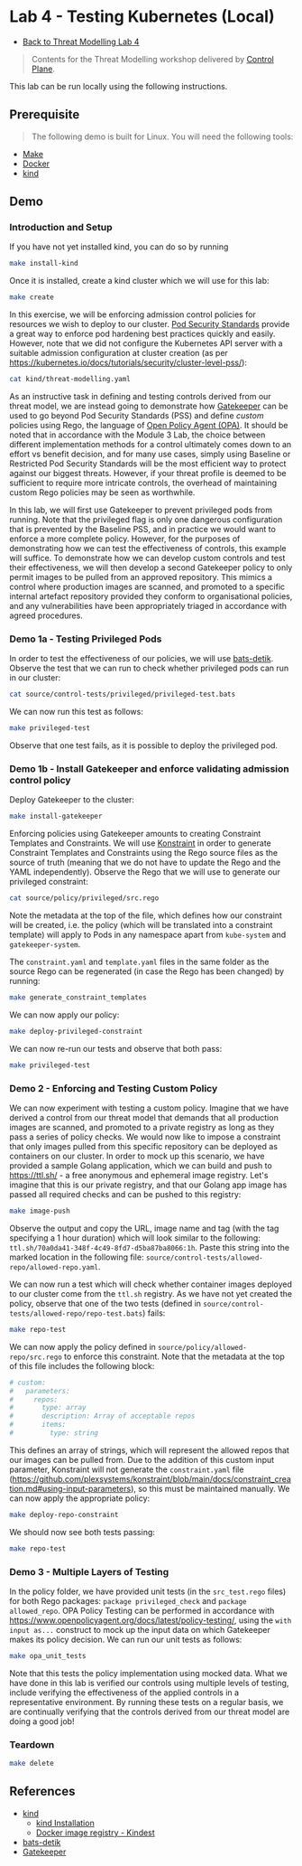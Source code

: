 # Lab 4 - Testing Kubernetes (Local)

- [Back to Threat Modelling Lab 4](/lab4/README.md)

> Contents for the Threat Modelling workshop delivered by [Control Plane](https://control-plane.io).

This lab can be run locally using the following instructions. 

## Prerequisite

> The following demo is built for Linux. You will need the following tools:

- [Make](https://www.gnu.org/software/make/manual/make.html)
- [Docker](https://www.docker.com)
- [kind](https://kind.sigs.k8s.io/docs/user/quick-start/)

## Demo

### Introduction and Setup

If you have not yet installed kind, you can do so by running

```bash
make install-kind
```

Once it is installed, create a kind cluster which we will use for this lab:  

```bash
make create
```

In this exercise, we will be enforcing admission control policies for resources we wish to deploy to our cluster. [Pod Security Standards](https://kubernetes.io/docs/concepts/security/pod-security-standards/) provide a great way to enforce pod hardening best practices quickly and easily. However, note that we did not configure the Kubernetes API server with a suitable admission configuration at cluster creation (as per https://kubernetes.io/docs/tutorials/security/cluster-level-pss/):

```bash
cat kind/threat-modelling.yaml
```
As an instructive task in defining and testing controls derived from our threat model, we are instead going to demonstrate how [Gatekeeper](https://github.com/open-policy-agent/gatekeeper) can be used to go beyond Pod Security Standards (PSS) and define *custom* policies using Rego, the language of [Open Policy Agent (OPA)](https://github.com/open-policy-agent/opa). It should be noted that in accordance with the Module 3 Lab, the choice between different implementation methods for a control ultimately comes down to an effort vs benefit decision, and for many use cases, simply using Baseline or Restricted Pod Security Standards will be the most efficient way to protect against our biggest threats. However, if your threat profile is deemed to be sufficient to require more intricate controls, the overhead of maintaining custom Rego policies may be seen as worthwhile.  

In this lab, we will first use Gatekeeper to prevent privileged pods from running. Note that the privileged flag is only one dangerous configuration that is prevented by the Baseline PSS, and in practice we would want to enforce a more complete policy. However, for the purposes of demonstrating how we can test the effectiveness of controls, this example will suffice. To demonstrate how we can develop custom controls and test their effectiveness, we will then develop a second Gatekeeper policy to only permit images to be pulled from an approved repository. This mimics a control where production images are scanned, and promoted to a specific internal artefact repository provided they conform to organisational policies, and any vulnerabilities have been appropriately triaged in accordance with agreed procedures. 

### Demo 1a - Testing Privileged Pods

In order to test the effectiveness of our policies, we will use [bats-detik](https://github.com/bats-core/bats-detik). Observe the test that we can run to check whether privileged pods can run in our cluster:

```bash
cat source/control-tests/privileged/privileged-test.bats
```
We can now run this test as follows:
```bash
make privileged-test
```
Observe that one test fails, as it is possible to deploy the privileged pod. 

### Demo 1b - Install Gatekeeper and enforce validating admission control policy

Deploy Gatekeeper to the cluster:

```bash
make install-gatekeeper
```
Enforcing policies using Gatekeeper amounts to creating Constraint Templates and Constraints. We will use [Konstraint](https://github.com/plexsystems/konstraint) in order to generate Constraint Templates and Constraints using the Rego source files as the source of truth (meaning that we do not have to update the Rego and the YAML independently). Observe the Rego that we will use to generate our privileged constraint:
```bash
cat source/policy/privileged/src.rego
```
Note the metadata at the top of the file, which defines how our constraint will be created, i.e. the policy (which will be translated into a constraint template) will apply to Pods in any namespace apart from `kube-system` and `gatekeeper-system`. 

The `constraint.yaml` and `template.yaml` files in the same folder as the source Rego can be regenerated (in case the Rego has been changed) by running:
```bash
make generate_constraint_templates
```
We can now apply our policy:
```bash
make deploy-privileged-constraint
```

We can now re-run our tests and observe that both pass:
```bash
make privileged-test
```

### Demo 2 - Enforcing and Testing Custom Policy

We can now experiment with testing a custom policy. Imagine that we have derived a control from our threat model that demands that all production images are scanned, and promoted to a private registry as long as they pass a series of policy checks. We would now like to impose a constraint that only images pulled from this specific repository can be deployed as containers on our cluster. In order to mock up this scenario, we have provided a sample Golang application, which we can build and push to https://ttl.sh/ - a free anonymous and ephemeral image registry. Let's imagine that this is our private registry, and that our Golang app image has passed all required checks and can be pushed to this registry:
```bash
make image-push
```
Observe the output and copy the URL, image name and tag (with the tag specifying a 1 hour duration) which will look similar to the following: `ttl.sh/70a0da41-348f-4c49-8fd7-d5ba87ba8066:1h`. Paste this string into the marked location in the following file: `source/control-tests/allowed-repo/allowed-repo.yaml`. 

We can now run a test which will check whether container images deployed to our cluster come from the `ttl.sh` registry. As we have not yet created the policy, observe that one of the two tests (defined in `source/control-tests/allowed-repo/repo-test.bats`) fails:
```bash
make repo-test
```
We can now apply the policy defined in `source/policy/allowed-repo/src.rego` to enforce this constraint. Note that the metadata at the top of this file includes the following block:
```bash
# custom:
#   parameters:
#     repos:
#       type: array
#       description: Array of acceptable repos
#       items:
#         type: string
```
This defines an array of strings, which will represent the allowed repos that our images can be pulled from. Due to the addition of this custom input parameter, Konstraint will not generate the `constraint.yaml` file (https://github.com/plexsystems/konstraint/blob/main/docs/constraint_creation.md#using-input-parameters), so this must be maintained manually. We can now apply the appropriate policy:
```bash
make deploy-repo-constraint
```
We should now see both tests passing:
```bash
make repo-test
```

### Demo 3 - Multiple Layers of Testing
In the policy folder, we have provided unit tests (in the `src_test.rego` files) for both Rego packages: `package privileged_check` and `package allowed_repo`. OPA Policy Testing can be performed in accordance with https://www.openpolicyagent.org/docs/latest/policy-testing/, using the `with input as...` construct to mock up the input data on which Gatekeeper makes its policy decision. We can run our unit tests as follows:
```bash
make opa_unit_tests
```

Note that this tests the policy implementation using mocked data. What we have done in this lab is verified our controls using multiple levels of testing, include verifying the effectiveness of the applied controls in a representative environment. By running these tests on a regular basis, we are continually verifying that the controls derived from our threat model are doing a good job!

### Teardown

```bash
make delete
```

## References

- [kind](https://kind.sigs.k8s.io/)
  - [kind Installation](https://kind.sigs.k8s.io/docs/user/quick-start/#installation)
  - [Docker image registry - Kindest](https://hub.docker.com/u/kindest)
- [bats-detik](https://github.com/bats-core/bats-detik)
- [Gatekeeper](https://github.com/open-policy-agent/gatekeeper)